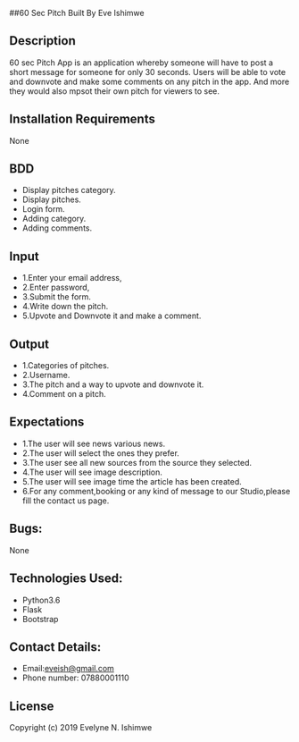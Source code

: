 ##60 Sec Pitch 
Built By Eve Ishimwe

## Description
60 sec Pitch App is an application whereby someone will have to post a short message for someone for only 30 seconds. Users will be able to vote and downvote and make some comments on any pitch in the app. And more they would also mpsot their own pitch for viewers to see. 

## Installation Requirements
None

## BDD
* Display pitches category.
* Display pitches.
* Login form.
* Adding category.
* Adding comments.

## Input
* 1.Enter your email address,
* 2.Enter password,
* 3.Submit the form.
* 4.Write down the pitch.
* 5.Upvote and Downvote it and make a comment.

## Output
* 1.Categories of pitches.
* 2.Username.
* 3.The pitch and a way to upvote and downvote it.
* 4.Comment on a pitch.


## Expectations
* 1.The user will see news various news.
* 2.The user will select the ones they prefer.
* 3.The user see all new sources from the source they selected.
* 4.The user will see image description.
* 5.The user will see  image time the article has been created.
* 6.For any comment,booking or any kind of message to our Studio,please fill the contact us page. 

## Bugs:
None

## Technologies Used:
* Python3.6
* Flask 
* Bootstrap  

## Contact Details:
* Email:eveish@gmail.com
* Phone number: 07880001110

## License
Copyright (c) 2019 Evelyne N. Ishimwe 
